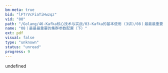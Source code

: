 ```yaml
---
bm-meta: true
bid: "lFTrVcFiaTiHwzqz"
vid: "00"
path: "/Golang/46-Kafka核心技术与实战/03-Kafka的基本使用 (3讲)/08丨最最最重要的集群参数配置（下）.pdf"
name: "08丨最最最重要的集群参数配置（下）"
ext: pdf
visual: false
type: "unknown"
status: "unread"
progress: 9
---
```

undefined